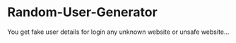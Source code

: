 # Random-User-Generator
You get fake user details for login any unknown website or unsafe website...
